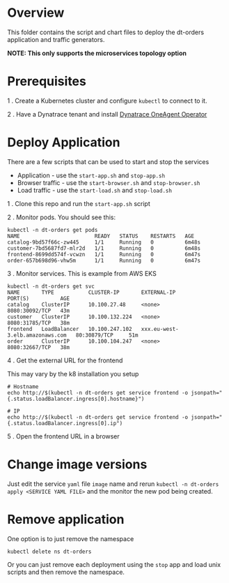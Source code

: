 # Overview 

This folder contains the script and chart files to deploy the dt-orders application and traffic generators.

**NOTE: This only supports the microservices topology option**

# Prerequisites

1 . Create a Kubernetes cluster and configure `kubectl` to connect to it. 

2 . Have a Dynatrace tenant and install [Dynatrace OneAgent Operator](https://www.dynatrace.com/support/help/technology-support/cloud-platforms/kubernetes/deploy-oneagent-k8/)  

# Deploy Application

There are a few scripts that can be used to start and stop the services
* Application - use the `start-app.sh` and `stop-app.sh`
* Browser traffic - use the `start-browser.sh` and `stop-browser.sh`
* Load traffic - use the `start-load.sh` and `stop-load.sh`

1 . Clone this repo and run the `start-app.sh` script

2 . Monitor pods.  You should see this:
```
kubectl -n dt-orders get pods
NAME                        READY   STATUS    RESTARTS   AGE
catalog-9bd57f66c-zw445     1/1     Running   0          6m48s
customer-7bd5687fd7-mlr2d   1/1     Running   0          6m48s
frontend-8699dd574f-vcwzn   1/1     Running   0          6m47s
order-657b698d96-vhw5m      1/1     Running   0          6m47s
```

3 . Monitor services.  This is example from AWS EKS
```
kubectl -n dt-orders get svc
NAME       TYPE           CLUSTER-IP       EXTERNAL-IP                       PORT(S)          AGE
catalog    ClusterIP      10.100.27.48     <none>                            8080:30092/TCP   43m
customer   ClusterIP      10.100.132.224   <none>                            8080:31785/TCP   38m
frontend   LoadBalancer   10.100.247.102   xxx.eu-west-3.elb.amazonaws.com   80:30879/TCP     51m
order      ClusterIP      10.100.104.247   <none>                            8080:32667/TCP   38m
```

4 . Get the external URL for the frontend

This may vary by the k8 installation you setup

```
# Hostname
echo http://$(kubectl -n dt-orders get service frontend -o jsonpath="{.status.loadBalancer.ingress[0].hostname}")

# IP
echo http://$(kubectl -n dt-orders get service frontend -o jsonpath="{.status.loadBalancer.ingress[0].ip")
```

5 . Open the frontend URL in a browser

# Change image versions

Just edit the service `yaml` file `image` name and rerun `kubectl -n dt-orders apply <SERVICE YAML FILE>` and the monitor the new pod being created.

# Remove application

One option is to just remove the namespace

```
kubectl delete ns dt-orders
```

Or you can just remove each deployment using the `stop` app and load unix scripts and then remove the namespace.
